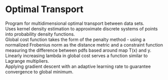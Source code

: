 # Optimal Transport

Program for multidimensional optimal transport between data sets.  
Uses kernel density estimation to approximate discrete systems of points into probability density functions.  
Global cost function takes the form of the penalty method - using a normalized Frobenius norm as the distance metric and a constraint function measuring the difference between pdfs based around map T(x) and y.  
Linearly increasing lambda in global cost serves a function similar to Lagrange multipliers.  
Applying gradient descent with an adaptive learning rate to guarantee convergence to global minimum.  